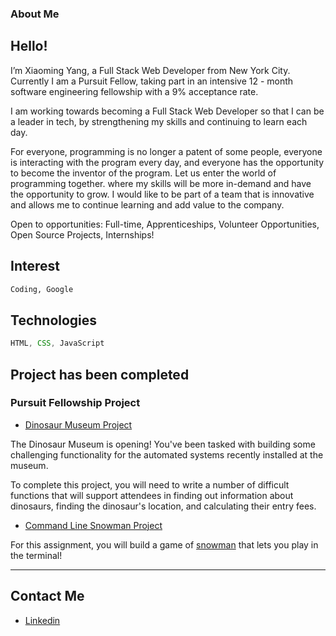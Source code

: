 ### About Me
## Hello!


I’m Xiaoming Yang, a Full Stack Web Developer from New York City. Currently I am a Pursuit Fellow, taking part in an intensive 12 - month software engineering fellowship with a 9% acceptance rate.


I am working towards becoming a Full Stack Web Developer so that I can be a leader in tech, by strengthening my skills and continuing to learn each day.

For everyone, programming is no longer a patent of some people, everyone is interacting with the program every day, and everyone has the opportunity to become the inventor of the program. Let us enter the world of programming together. where my skills will be more in-demand and have the opportunity to grow. I would like to be part of a team that is innovative and allows me to continue learning and add value to the company.

Open to opportunities: Full-time, Apprenticeships, Volunteer Opportunities, Open Source Projects, Internships!

## Interest
```html
Coding, Google
```
## Technologies 
```js
HTML, CSS, JavaScript
```
## Project has been completed
### Pursuit Fellowship Project

- [Dinosaur Museum Project](https://github.com/xiaomingyang-git2021/8-0-dinosaur-museum-project)

The Dinosaur Museum is opening! You've been tasked with building some challenging functionality for the automated systems recently installed at the museum.

To complete this project, you will need to write a number of difficult functions that will support attendees in finding out information about dinosaurs, finding the dinosaur's location, and calculating their entry fees.
- [Command Line Snowman Project](https://github.com/xiaomingyang-git2021/8-0-command-line-snowman)

For this assignment, you will build a game of [snowman](https://benstone1.github.io/Snowman-App/) that lets you play in the terminal!

<hr />

## Contact Me

- [Linkedin](https://www.linkedin.com/in/xiaoming-yang/)
